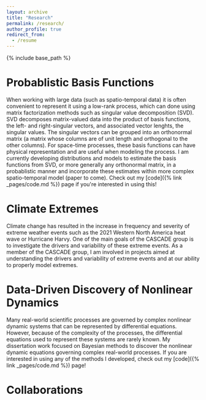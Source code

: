 ```yaml
---
layout: archive
title: "Research"
permalink: /research/
author_profile: true
redirect_from:
  - /resume
---
```


{% include base_path %}


# Probablistic Basis Functions

When working with large data (such as spatio-temporal data) it is often convenient to represent it using a low-rank process, which can done using matrix factorization methods such as singular value decomposition (SVD).
SVD decomposes matrix-valued data into the product of basis functions, the left- and right-singular vectors, and associated vector lenghts, the singular values.
The singular vectors can be grouped into an orthonormal matrix (a matrix whose columns are of unit length and orthogonal to the other columns).
For space-time processes, these basis functions can have physical representation and are useful when modeling the process.
I am currently developing distributions and models to estimate the basis functions from SVD, or more generally any orthonormal matrix, in a probablistic manner and incorporate these estimates within more complex spatio-temporal model (paper to come).
Check out my [code]({% link _pages/code.md %}) page if you're interested in using this!


# Climate Extremes

Climate change has resulted in the increase in frequency and severity of extreme weather events such as the 2021 Western North America heat wave or Hurricane Harvy.
One of the main goals of the CASCADE group is to investigate the drivers and variability of these extreme events.
As a member of the CASCADE group, I am involved in projects aimed at understanding the drivers and variability of extreme events and at our ability to properly model extremes.


# Data-Driven Discovery of Nonlinear Dynamics

Many real-world scientific processes are governed by complex nonlinear dynamic systems that can be represented by differential equations.
However, because of the complexity of the processes, the differential equations used to represent these systems are rarely known.
My dissertation work focused on Bayesian methods to discover the nonlinear dynamic equations governing complex real-world processes.
If you are interested in using any of the methods I developed, check out my [code]({% link _pages/code.md %}) page!


# Collaborations

